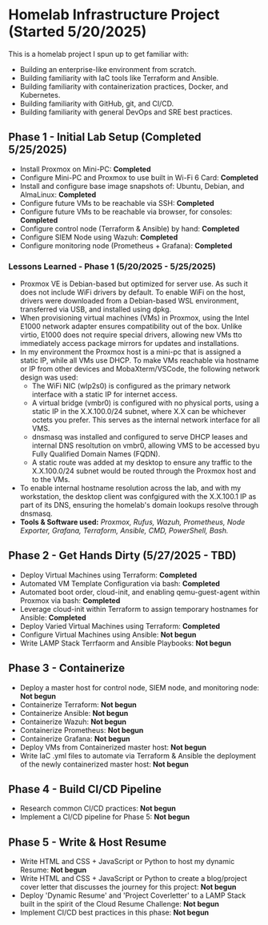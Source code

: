 # Homelab Infrastructure Project (Started 5/20/2025)
This is a homelab project I spun up to get familiar with:
- Building an enterprise-like environment from scratch.
- Building familiarity with IaC tools like Terraform and Ansible.
- Building familiarity with containerization practices, Docker, and Kubernetes.
- Building familiarity with GitHub, git, and CI/CD. 
- Building familiarity with general DevOps and SRE best practices. 
## Phase 1 - Initial Lab Setup (Completed 5/25/2025)
- Install Proxmox on Mini-PC: <b>Completed</b>
- Configure Mini-PC and Proxmox to use built in Wi-Fi 6 Card: <b>Completed</b>
- Install and configure base image snapshots of: Ubuntu, Debian, and AlmaLinux: <b>Completed</b>
- Configure future VMs to be reachable via SSH: <b>Completed</b>
- Configure future VMs to be reachable via browser, for consoles: <b>Completed</b>
- Configure control node (Terraform & Ansible) by hand: <b>Completed</b>
- Configure SIEM Node using Wazuh: <b>Completed</b>
- Configure monitoring node (Prometheus + Grafana): <b>Completed</b>
### Lessons Learned - Phase 1 (5/20/2025 - 5/25/2025)
- Proxmox VE is Debian-based but optimized for server use. As such it does not include WiFi drivers by default. To enable WiFi on the host, drivers were downloaded from a Debian-based WSL environment, transferred via USB, and installed using dpkg.
- When provisioning virtual machines (VMs) in Proxmox, using the Intel E1000 network adapter ensures compatibility out of the box. Unlike virtio, E1000 does not require special drivers, allowing new VMs tto immediately access package mirrors for updates and installations.
- In my environment the Proxmox host is a mini-pc that is assigned a static IP, while all VMs use DHCP. To make VMs reachable via hostname or IP from other devices and MobaXterm/VSCode, the following network design was used:
    - The WiFi NIC (wlp2s0) is configured as the primary network interface with a static IP for internet access.
    - A virtual bridge (vmbr0) is configured with no physical ports, using a static IP in the X.X.100.0/24 subnet, where X.X can be whichever octets you prefer. This serves as the internal network interface for all VMS.
    - dnsmasq was installed and configured to serve DHCP leases and internal DNS resoltution on vmbr0, allowing VMS to be accessed byu Fully Qualified Domain Names (FQDN).
    - A static route was added at my desktop to ensure any traffic to the X.X.100.0/24 subnet would be routed through the Proxmox host and to the VMs.
- To enable internal hostname resolution across the lab, and with my workstation, the desktop client was confgigured with the X.X.100.1 IP as part of its DNS, ensuring the homelab's domain lookups resolve through dnsmasq.
- <b>Tools & Software used:</b> <i>Proxmox, Rufus, Wazuh, Prometheus, Node Exporter, Grafana, Terraform, Ansible, CMD, PowerShell, Bash.</i>
## Phase 2 - Get Hands Dirty (5/27/2025 - TBD)
- Deploy Virtual Machines using Terraform: <b>Completed</b>
- Automated VM Template Configuration via bash: <b>Completed</b>
- Automated boot order, cloud-init, and enabling qemu-guest-agent within Proxmox via bash: <b>Completed</b>
- Leverage cloud-init within Terraform to assign temporary hostnames for Ansible: <b>Completed</b>
- Deploy Varied Virtual Machines using Terraform: <b>Completed</b>
- Configure Virtual Machines using Ansible: <b>Not begun</b>
- Write LAMP Stack Terrfaorm and Ansible Playbooks: <b>Not begun</b>
## Phase 3 - Containerize
- Deploy a master host for control node, SIEM node, and monitoring node: <b>Not begun</b>
- Containerize Terraform: <b>Not begun</b>
- Containerize Ansible: <b>Not begun</b>
- Containerize Wazuh: <b>Not begun</b>
- Containerize Prometheus: <b>Not begun</b>
- Containerize Grafana: <b>Not begun</b>
- Deploy VMs from Containerized master host: <b>Not begun</b>
- Write IaC .yml files to automate via Terraform & Ansible the deployment of the newly containerized master host: <b>Not begun</b>
## Phase 4 - Build CI/CD Pipeline
- Research common CI/CD practices: <b>Not begun</b>
- Implement a CI/CD pipeline for Phase 5: <b>Not begun</b>
## Phase 5 - Write & Host Resume
- Write HTML and CSS + JavaScript or Python to host my dynamic Resume: <b>Not begun</b>
- Write HTML and CSS + JavaScript or Python to create a blog/project cover letter that discusses the journey for this project: <b>Not begun</b>
- Deploy 'Dynamic Resume' and 'Project Coverletter' to a LAMP Stack built in the spirit of the Cloud Resume Challenge: <b>Not begun</b>
- Implement CI/CD best practices in this phase: <b>Not begun</b>